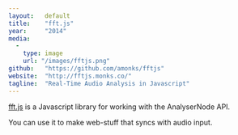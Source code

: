 ```yaml
---
layout:   default
title:    "fft.js"
year:     "2014"
media:
  -
    type: image
    url: "/images/fftjs.png"
github:   "https://github.com/amonks/fftjs"
website:  "http://fftjs.monks.co/"
tagline:  "Real-Time Audio Analysis in Javascript"
---
```

[fft.js](http://processing.monks.co/fftjs) is a Javascript library for working with the AnalyserNode API.

You can use it to make web-stuff that syncs with audio input.
